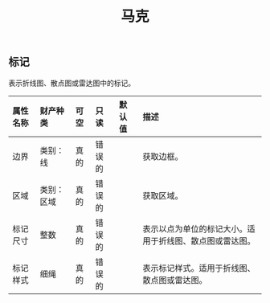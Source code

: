﻿---
title: 马克
second_title: Aspose.Cells Cloud Documen
type: docs
url: /zh/specification/model/marker/
description: Aspose.Cells 云模型规范：标记。轻松处理 Excel 和其他电子表格文档，具有打开、生成、编辑、拆分、合并、比较和转换等功能
kwords: Excel, Office, 电子表格, Cloud REST API, 标记
weight: 50
---
## **标记**

表示折线图、散点图或雷达图中的标记。

|属性名称|财产种类|可空|只读|默认值|描述|
|:- |:- |:- |:- |:- |:- |
|边界|类别：线|真的|错误的||获取边框。|
|区域|类别：区域|真的|错误的||获取区域。|
|标记尺寸|整数|真的|错误的||表示以点为单位的标记大小。适用于折线图、散点图或雷达图。|
|标记样式|细绳|真的|错误的||表示标记样式。适用于折线图、散点图或雷达图。|

